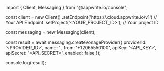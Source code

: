 import { Client, Messaging } from "@appwrite.io/console";

const client = new Client()
    .setEndpoint('https://<REGION>.cloud.appwrite.io/v1') // Your API Endpoint
    .setProject('<YOUR_PROJECT_ID>'); // Your project ID

const messaging = new Messaging(client);

const result = await messaging.createVonageProvider({
    providerId: '<PROVIDER_ID>',
    name: '<NAME>',
    from: '+12065550100',
    apiKey: '<API_KEY>',
    apiSecret: '<API_SECRET>',
    enabled: false
});

console.log(result);

